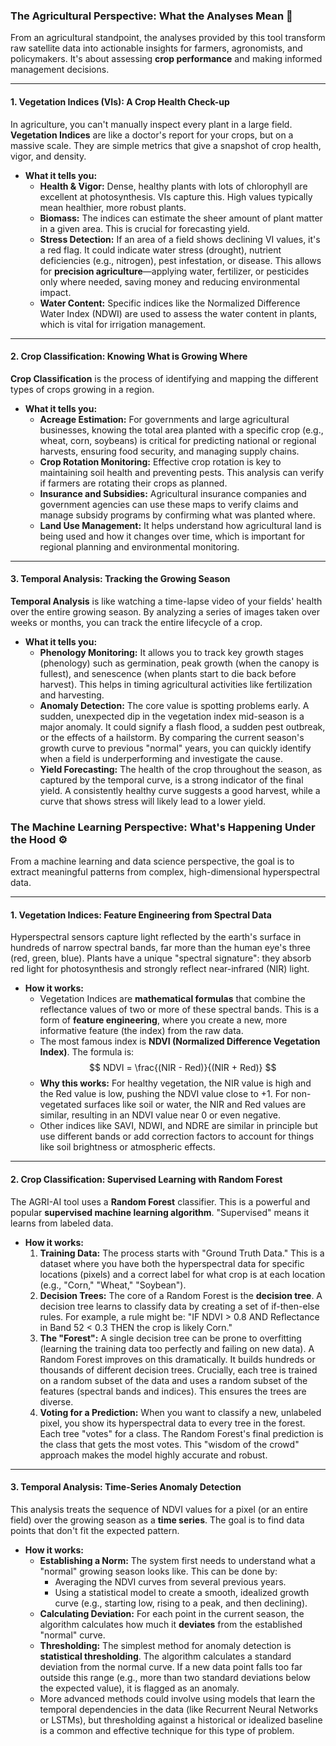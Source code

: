 ### **The Agricultural Perspective: What the Analyses Mean** 🌾

From an agricultural standpoint, the analyses provided by this tool transform raw satellite data into actionable insights for farmers, agronomists, and policymakers. It's about assessing **crop performance** and making informed management decisions.

***

#### **1. Vegetation Indices (VIs): A Crop Health Check-up**

In agriculture, you can't manually inspect every plant in a large field. **Vegetation Indices** are like a doctor's report for your crops, but on a massive scale. They are simple metrics that give a snapshot of crop health, vigor, and density.

* **What it tells you:**
    * **Health & Vigor:** Dense, healthy plants with lots of chlorophyll are excellent at photosynthesis. VIs capture this. High values typically mean healthier, more robust plants.
    * **Biomass:** The indices can estimate the sheer amount of plant matter in a given area. This is crucial for forecasting yield.
    * **Stress Detection:** If an area of a field shows declining VI values, it's a red flag. It could indicate water stress (drought), nutrient deficiencies (e.g., nitrogen), pest infestation, or disease. This allows for **precision agriculture**—applying water, fertilizer, or pesticides only where needed, saving money and reducing environmental impact.
    * **Water Content:** Specific indices like the Normalized Difference Water Index (NDWI) are used to assess the water content in plants, which is vital for irrigation management.

***

#### **2. Crop Classification: Knowing What is Growing Where**

**Crop Classification** is the process of identifying and mapping the different types of crops growing in a region.

* **What it tells you:**
    * **Acreage Estimation:** For governments and large agricultural businesses, knowing the total area planted with a specific crop (e.g., wheat, corn, soybeans) is critical for predicting national or regional harvests, ensuring food security, and managing supply chains.
    * **Crop Rotation Monitoring:** Effective crop rotation is key to maintaining soil health and preventing pests. This analysis can verify if farmers are rotating their crops as planned.
    * **Insurance and Subsidies:** Agricultural insurance companies and government agencies can use these maps to verify claims and manage subsidy programs by confirming what was planted where.
    * **Land Use Management:** It helps understand how agricultural land is being used and how it changes over time, which is important for regional planning and environmental monitoring.

***

#### **3. Temporal Analysis: Tracking the Growing Season**

**Temporal Analysis** is like watching a time-lapse video of your fields' health over the entire growing season. By analyzing a series of images taken over weeks or months, you can track the entire lifecycle of a crop.

* **What it tells you:**
    * **Phenology Monitoring:** It allows you to track key growth stages (phenology) such as germination, peak growth (when the canopy is fullest), and senescence (when plants start to die back before harvest). This helps in timing agricultural activities like fertilization and harvesting.
    * **Anomaly Detection:** The core value is spotting problems early. A sudden, unexpected dip in the vegetation index mid-season is a major anomaly. It could signify a flash flood, a sudden pest outbreak, or the effects of a hailstorm. By comparing the current season's growth curve to previous "normal" years, you can quickly identify when a field is underperforming and investigate the cause.
    * **Yield Forecasting:** The health of the crop throughout the season, as captured by the temporal curve, is a strong indicator of the final yield. A consistently healthy curve suggests a good harvest, while a curve that shows stress will likely lead to a lower yield.

### **The Machine Learning Perspective: What's Happening Under the Hood** ⚙️

From a machine learning and data science perspective, the goal is to extract meaningful patterns from complex, high-dimensional hyperspectral data.

***

#### **1. Vegetation Indices: Feature Engineering from Spectral Data**
Hyperspectral sensors capture light reflected by the earth's surface in hundreds of narrow spectral bands, far more than the human eye's three (red, green, blue). Plants have a unique "spectral signature": they absorb red light for photosynthesis and strongly reflect near-infrared (NIR) light.

* **How it works:**
    * Vegetation Indices are **mathematical formulas** that combine the reflectance values of two or more of these spectral bands. This is a form of **feature engineering**, where you create a new, more informative feature (the index) from the raw data.
    * The most famous index is **NDVI (Normalized Difference Vegetation Index)**. The formula is:
        $$
        NDVI = \frac{(NIR - Red)}{(NIR + Red)}
        $$
    * **Why this works:** For healthy vegetation, the NIR value is high and the Red value is low, pushing the NDVI value close to +1. For non-vegetated surfaces like soil or water, the NIR and Red values are similar, resulting in an NDVI value near 0 or even negative.
    * Other indices like SAVI, NDWI, and NDRE are similar in principle but use different bands or add correction factors to account for things like soil brightness or atmospheric effects.

***

#### **2. Crop Classification: Supervised Learning with Random Forest**
The AGRI-AI tool uses a **Random Forest** classifier. This is a powerful and popular **supervised machine learning algorithm**. "Supervised" means it learns from labeled data.

* **How it works:**
    1.  **Training Data:** The process starts with "Ground Truth Data." This is a dataset where you have both the hyperspectral data for specific locations (pixels) and a correct label for what crop is at each location (e.g., "Corn," "Wheat," "Soybean").
    2.  **Decision Trees:** The core of a Random Forest is the **decision tree**. A decision tree learns to classify data by creating a set of if-then-else rules. For example, a rule might be: "IF NDVI > 0.8 AND Reflectance in Band 52 < 0.3 THEN the crop is likely Corn."
    3.  **The "Forest":** A single decision tree can be prone to overfitting (learning the training data too perfectly and failing on new data). A Random Forest improves on this dramatically. It builds hundreds or thousands of different decision trees. Crucially, each tree is trained on a random subset of the data and uses a random subset of the features (spectral bands and indices). This ensures the trees are diverse.
    4.  **Voting for a Prediction:** When you want to classify a new, unlabeled pixel, you show its hyperspectral data to every tree in the forest. Each tree "votes" for a class. The Random Forest's final prediction is the class that gets the most votes. This "wisdom of the crowd" approach makes the model highly accurate and robust.

***

#### **3. Temporal Analysis: Time-Series Anomaly Detection**
This analysis treats the sequence of NDVI values for a pixel (or an entire field) over the growing season as a **time series**. The goal is to find data points that don't fit the expected pattern.

* **How it works:**
    * **Establishing a Norm:** The system first needs to understand what a "normal" growing season looks like. This can be done by:
        * Averaging the NDVI curves from several previous years.
        * Using a statistical model to create a smooth, idealized growth curve (e.g., starting low, rising to a peak, and then declining).
    * **Calculating Deviation:** For each point in the current season, the algorithm calculates how much it **deviates** from the established "normal" curve.
    * **Thresholding:** The simplest method for anomaly detection is **statistical thresholding**. The algorithm calculates a standard deviation from the normal curve. If a new data point falls too far outside this range (e.g., more than two standard deviations below the expected value), it is flagged as an anomaly.
    * More advanced methods could involve using models that learn the temporal dependencies in the data (like Recurrent Neural Networks or LSTMs), but thresholding against a historical or idealized baseline is a common and effective technique for this type of problem.
